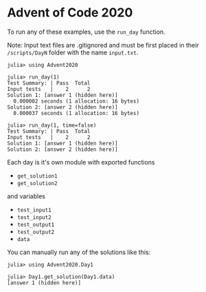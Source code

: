 # Advent of Code 2020

To run any of these examples, use the `run_day` function.

Note: Input text files are .gitignored and must be first placed in their `/scripts/DayN` folder with the name `input.txt`.

```julia-repl
julia> using Advent2020

julia> run_day(1)
Test Summary: | Pass  Total
Input tests   |    2      2
Solution 1: [answer 1 (hidden here)]
  0.000002 seconds (1 allocation: 16 bytes)
Solution 2: [answer 2 (hidden here)]
  0.000037 seconds (1 allocation: 16 bytes)

julia> run_day(1, time=false)
Test Summary: | Pass  Total
Input tests   |    2      2
Solution 1: [answer 1 (hidden here)]
Solution 2: [answer 2 (hidden here)]
```

Each day is it's own module with exported functions
- `get_solution1`
- `get_solution2`

and variables
- `test_input1`
- `test_input2`
- `test_output1`
- `test_output2`
- `data`

You can manually run any of the solutions like this:
```julia-repl
julia> using Advent2020.Day1

julia> Day1.get_solution(Day1.data)
[answer 1 (hidden here)]
```